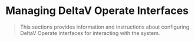 # Managing DeltaV Operate Interfaces
> This sections provides information and instructions about configuring DeltaV Operate interfaces for interacting with the system.

